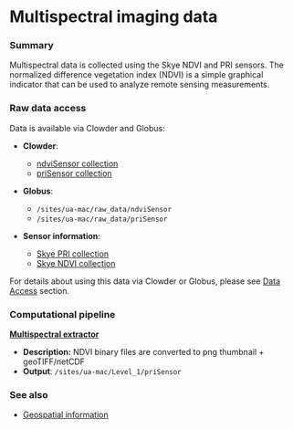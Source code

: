 # Multispectral imaging data

### Summary

Multispectral data is collected using the Skye NDVI and PRI sensors. The normalized difference vegetation index \(NDVI\) is a simple graphical indicator that can be used to analyze remote sensing measurements.

### Raw data access

Data is available via Clowder and Globus:

* **Clowder**:

  * [ndviSensor collection](https://terraref.ncsa.illinois.edu/clowder/collection/5728bb50e4b03269d7078786)
  * [priSensor collection](https://terraref.ncsa.illinois.edu/clowder/collection/5728bb6ae4b03269d7078844)

* **Globus**:

  * `/sites/ua-mac/raw_data/ndviSensor`
  * `/sites/ua-mac/raw_data/priSensor`

* **Sensor information**:

  * [Skye PRI collection](https://terraref.ncsa.illinois.edu/clowder/datasets/581789524f0ce77b6655ccf9) 
  * [Skye NDVI collection](https://terraref.ncsa.illinois.edu/clowder/datasets/581787524f0ce77b6655b2c7)


For details about using this data via Clowder or Globus, please see [Data Access](/how-to-access-data.md) section.

### Computational pipeline

[**Multispectral extractor**](https://github.com/terraref/extractors-multispectral)

* **Description:** NDVI binary files are converted to png thumbnail + geoTIFF\/netCDF
* **Output**: `/sites/ua-mac/Level_1/priSensor`

### See also

* [Geospatial information](/user/geospatial-information.md)

